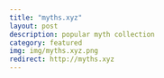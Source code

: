 ```yaml
---
title: "myths.xyz"
layout: post
description: popular myth collection
category: featured
img: img/myths.xyz.png
redirect: http://myths.xyz
---
```

